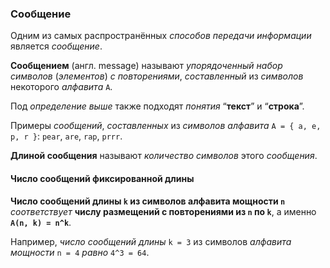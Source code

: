 ### Сообщение
Одним из самых распространённых *способов передачи информации* является *сообщение*.

**Сообщением** (англ. message) называют *упорядоченный набор символов* (*элементов*) *с повторениями*, *составленный* из *символов* некоторого *алфавита* `A`.

Под *определение выше* также подходят *понятия* “**текст**” и “**строка**”.

Примеры *сообщений*, *составленных* из *символов алфавита* `A = { a, e, p, r }`: `pear`, `are`, `rap`, `prrr`.

**Длиной сообщения** называют *количество символов* этого *сообщения*.

<!-- удалить раздел ниже? -->

#### Число сообщений фиксированной длины

<!--
*Рекомендуется* прочитать: [Размещения с повторениями (комбинаторика)]().
-->

**Число сообщений длины `k` из символов алфавита мощности `n`** *соответствует* **числу размещений с повторениями из `n` по `k`**, а именно **`A(n, k) = n^k`**.

Например, *число сообщений длины* `k = 3` из символов *алфавита мощности* `n = 4` *равно* `4^3 = 64`.
